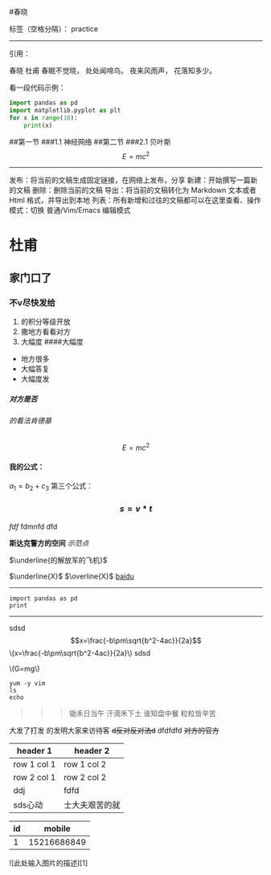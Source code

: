 ﻿#春晓

标签（空格分隔）： practice

---
引用：
> 
春晓 
杜甫
春眠不觉晓，
处处闻啼鸟。
夜来风雨声，
花落知多少。

看一段代码示例：
```python
import pandas as pd
import matplotlib.pyplot as plt
for x in range(10):
    print(x)
```

##第一节
###1.1 神经网络
##第二节
###2.1 贝叶斯
$$E=mc^2$$

------
<i class="icon-share"></i> 发布：将当前的文稿生成固定链接，在网络上发布，分享
<i class="icon-file"></i> 新建：开始撰写一篇新的文稿
<i class="icon-trash"></i> 删除：删除当前的文稿
<i class="icon-cloud"></i> 导出：将当前的文稿转化为 Markdown 文本或者 Html 格式，并导出到本地
<i class="icon-reorder"></i> 列表：所有新增和过往的文稿都可以在这里查看、操作
<i class="icon-pencil"></i> 模式：切换 普通/Vim/Emacs 编辑模式

# **杜甫**
## 家门口了
### 不v尽快发给

1. 的积分等级开放
1. 撒地方看看对方
1. 大幅度
####大幅度
- 地方很多
- 大幅答复
- 大幅度发
##### 对方是否
###### 的看法肯德基
$$E=mc^2$$
#### 我的公式：
 $a_1=b_2+c_3$
第三个公式：
### $$s=v*t$$
$fdf$
fdmnfd
dfd 
> 
**斯达克警方的空间**
*示范点*

$\underline{的解放军的飞机}$


$\underline{X}$
$\overline{X}$
 [baidu](http://baidu.com)
***

```
import pandas as pd
print
```
***

sdsd 
$$x=\frac{-b\pm\sqrt{b^2-4ac}}{2a}$$
\\(x=\frac{-b\pm\sqrt{b^2-4ac}}{2a}\\)
sdsd 

\\(G=mg\\)

```shell
yum -y vim
ls
echo 
```



>>> 锄禾日当午
汗滴禾下土
谁知盘中餐
粒粒皆辛苦

大发了打发
的发明大家来访待客
~~d反对反对法d~~
dfdfdfd 
~~对方的官方~~

header 1 | header 2
---|---
row 1 col 1 | row 1 col 2
row 2 col 1 | row 2 col 2
ddj|fdfd
sds心动|士大夫艰苦的就

id|mobile
---|---
1|15216686849

![此处输入图片的描述][1]


